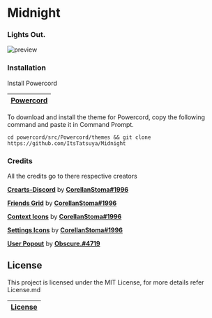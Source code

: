 # Midnight
### Lights Out.
![preview](https://user-images.githubusercontent.com/87627258/159153062-89ee55dc-eac0-4823-b8fb-b3efb81d6048.png)

### Installation
Install Powercord
 
 |[**Powercord**](https://powercord.dev/)|
 |---|

To download and install the theme for Powercord, copy the following command and paste it in Command Prompt.
```
cd powercord/src/Powercord/themes && git clone https://github.com/ItsTatsuya/Midnight
```
### Credits
All the credits go to there respective creators

[**Crearts-Discord**](https://github.com/CorellanStoma/CreArts-Discord) by [**CorellanStoma#1996**](https://github.com/CorellanStoma)

[**Friends Grid**](https://github.com/CreArts-Community/Friends-Grid) by [**CorellanStoma#1996**](https://github.com/CorellanStoma)

[**Context Icons**](https://github.com/CreArts-Community/Context-Icons) by [**CorellanStoma#1996**](https://github.com/CorellanStoma)

[**Settings Icons**](https://github.com/CreArts-Community/Settings-Icons) by [**CorellanStoma#1996**](https://github.com/CorellanStoma)

[**User Popout**](https://github.com/Obscure-Git/Lavender) by [**Obscure.#4719**](https://github.com/Obscure-Git)

## License
This project is licensed under the MIT License, for more details refer License.md 

|[**License**](https://raw.githubusercontent.com/ItsTatsuya/Midnight/master/License.md)|
|---|
